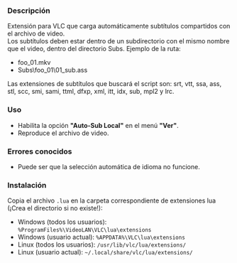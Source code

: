 ### Descripción  
Extensión para VLC que carga automáticamente subtítulos compartidos con el archivo de video.  
Los subtítulos deben estar dentro de un subdirectorio con el mismo nombre que el video, dentro del directorio Subs. Ejemplo de la ruta:  
* foo_01.mkv  
* Subs\foo_01\01_sub.ass  

Las extensiones de subtítulos que buscará el script son: srt, vtt, ssa, ass, stl, scc, smi, sami, ttml, dfxp, xml, itt, idx, sub, mpl2 y lrc.  

### Uso  
* Habilita la opción **"Auto-Sub Local"** en el menú **"Ver"**.  
* Reproduce el archivo de video.  

### Errores conocidos  
* Puede ser que la selección automática de idioma no funcione.

### Instalación  
Copia el archivo `.lua` en la carpeta correspondiente de extensiones lua (¡Crea el directorio si no existe!):  
* Windows (todos los usuarios): `%ProgramFiles%\VideoLAN\VLC\lua\extensions`  
* Windows (usuario actual): `%APPDATA%\VLC\lua\extensions`  
* Linux (todos los usuarios): `/usr/lib/vlc/lua/extensions/`  
* Linux (usuario actual): `~/.local/share/vlc/lua/extensions/`
